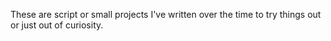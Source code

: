 These are script or small projects I've written over the time to try things out or just out of curiosity.
